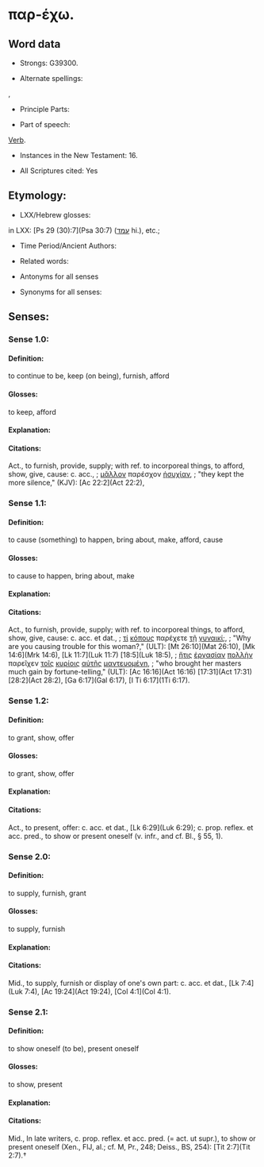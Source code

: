 # παρ-έχω.

<!-- Status: S2=NeedsReview -->
<!-- Lexica used for edits: BDAG, FFM, LN, A-S -->

## Word data

* Strongs: G39300.

* Alternate spellings:

,

* Principle Parts: 


* Part of speech: 

[Verb](http://ugg.readthedocs.io/en/latest/verb.html).

* Instances in the New Testament: 16.

* All Scriptures cited: Yes

## Etymology: 


* LXX/Hebrew glosses: 

in LXX: [Ps 29 (30):7](Psa 30:7) ([עמד](//en-uhl/H5975) hi.), etc.;

* Time Period/Ancient Authors: 


* Related words: 

* Antonyms for all senses

* Synonyms for all senses: 


## Senses: 


### Sense  1.0: 

#### Definition: 

to continue to be, keep (on being), furnish, afford

#### Glosses:

to keep, afford

#### Explanation:


#### Citations: 

Act., to furnish, provide, supply; with ref. to incorporeal things, to afford, show, give, cause: c. acc., 
; [μᾶλλον](../G31230/01.md) παρέσχον [ἡσυχίαν](../G22710/01.md),
; "they kept the more silence," (KJV):
[Ac 22:2](Act 22:2),

### Sense  1.1: 

#### Definition: 

to cause (something) to happen, bring about, make, afford, cause

#### Glosses: 

to cause to happen, bring about, make

#### Explanation: 


#### Citations: 

Act., to furnish, provide, supply; with ref. to incorporeal things, to afford, show, give, cause: c. acc. et dat., 
; [τί](../G51010/01.md) [κόπους](../G28730/01.md) παρέχετε [τῇ](../G35880/01.md) [γυναικί](../G11350/01.md);,
; "Why are you causing trouble for this woman?," (ULT):
[Mt 26:10](Mat 26:10), [Mk 14:6](Mrk 14:6), [Lk 11:7](Luk 11:7) [18:5](Luk 18:5), 
; [ἥτις](../G37480/01.md) [ἐργασίαν](../G20390/01.md) [πολλὴν](../G41830/01.md) παρεῖχεν [τοῖς](../G35880/01.md) [κυρίοις](../G29620/01.md) [αὐτῆς](../G08460/01.md) [μαντευομένη](../G31320/01.md),
; "who brought her masters much gain by fortune-telling," (ULT):
[Ac 16:16](Act 16:16) [17:31](Act 17:31) [28:2](Act 28:2), [Ga 6:17](Gal 6:17), [I Ti 6:17](1Ti 6:17).

### Sense  1.2: 

#### Definition: 

to grant, show, offer

#### Glosses: 

to grant, show, offer

#### Explanation: 


#### Citations: 

Act., to present, offer: c. acc. et dat., [Lk 6:29](Luk 6:29); c. prop. reflex. et acc. pred., to show or present oneself (v. infr., and cf. Bl., § 55, 1).


### Sense  2.0: 

#### Definition: 

to supply, furnish, grant

#### Glosses: 

to supply, furnish

#### Explanation: 


#### Citations: 

Mid., to supply, furnish or display of one's own part: c. acc. et dat., [Lk 7:4](Luk 7:4), [Ac 19:24](Act 19:24), [Col 4:1](Col 4:1).

### Sense  2.1: 

#### Definition: 

to show oneself (to be), present oneself

#### Glosses: 

to show, present

#### Explanation: 


#### Citations: 

Mid., In late writers, c. prop. reflex. et acc. pred. (= act. ut supr.), to show or present oneself (Xen., FlJ, al.; cf. M, Pr., 248; Deiss., BS, 254): [Tit 2:7](Tit 2:7).†